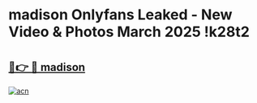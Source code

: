 # madison Onlyfans Leaked - New Video & Photos March 2025 !k28t2

# <h2><a href="https://7fgrad.iuczelnia.edu.pl?title=madison&ref=k28t2">🔗👉 🔴 madison</a></h2>

[![acn](https://github.com/user-attachments/assets/0f9c940e-d8b0-45ae-aac7-cd30a18b3e1c)](https://7fgrad.iuczelnia.edu.pl?title=madison&ref=k28t2)

